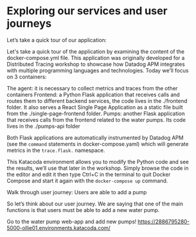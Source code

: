 # Exploring our services and user journeys 



Let’s take a quick tour of our application: 

Let's take a quick tour of the application by examining the content of the docker-compose.yml file. This application was originally developed for a Distributed Tracing workshop to showcase how Datadog APM integrates with multiple programming languages and technologies. Today we'll focus on 3 containers:
 
The agent: it is necessary to collect metrics and traces from the other containers
Frontend: a Python Flask application that receives calls and routes them to different backend services, the code lives in the ./frontend folder. It also serves a React Single Page Application as a static file built from the ./single-page-frontend folder.
Pumps: another Flask application that receives calls from the frontend related to the water pumps. Its code lives in the ./pumps-api folder

Both Flask applications are automatically instrumented by Datadog APM (see the `command` statements in docker-compose.yaml) which will generate metrics in the `trace.flask.` namespace.

This Katacoda environment allows you to modify the Python code and see the results, we’ll use that later in the workshop. Simply browse the code in the editor and edit it then type Ctrl+C in the terminal to quit Docker Compose and start it again with the `docker-compose up` command.


Walk through user journey: Users are able to add a pump 

So let’s think about our user journey. We are saying that one of the main functions is that users must be able to add a new water pump. 

Go to the water pump web-app and add new pumps! https://2886795280-5000-ollie01.environments.katacoda.com/

